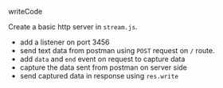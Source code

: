 writeCode

Create a basic http server in `stream.js`.

- add a listener on port 3456
- send text data from postman using `POST` request on `/` route.
- add `data` and `end` event on request to capture data
- capture the data sent from postman on server side
- send captured data in response using `res.write`